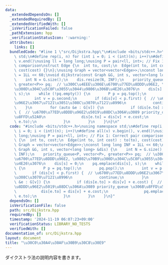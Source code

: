 ```yaml
---
data:
  _extendedDependsOn: []
  _extendedRequiredBy: []
  _extendedVerifiedWith: []
  _isVerificationFailed: false
  _pathExtension: hpp
  _verificationStatusIcon: ':warning:'
  attributes:
    links: []
  bundledCode: "#line 1 \"src/Dijkstra.hpp\"\n#include <bits/stdc++.h>\nusing namespace\
    \ std;\n#define rep(i, n) for (int i = 0; i < (int)(n); i++)\n#define all(v) v.begin(),\
    \ v.end()\nusing ll = long long;\nusing P = pair<ll, int>; // Fix 1: Correct pair\
    \ comparison\nstruct Edge {\n  int to, cost;\n  Edge(int to, int cost) : to(to),\
    \ cost(cost) {}\n};\nusing Graph = vector<vector<Edge>>;\nconst long long INF\
    \ = 1LL << 60;\nvoid dijkstra(const Graph &G, int s, vector<long long> &dis) {\n\
    \    int N = G.size();\n    dis.resize(N, INF);\n    priority_queue<P, vector<P>,\
    \ greater<P>> pq;  // \u300C\u4EEE\u306E\u6700\u77ED\u8DDD\u96E2, \u9802\u70B9\
    \u300D\u304C\u5C0F\u3055\u3044\u9806\u306B\u4E26\u3076\n    dis[s] = 0;\n    pq.emplace(dis[s],\
    \ s);\n    while (!pq.empty()) {\n        P p = pq.top();\n        pq.pop();\n\
    \        int v = p.second;\n        if (dis[v] < p.first) {  // \u6700\u77ED\u8DDD\
    \u96E2\u3067\u7121\u3051\u308C\u3070\u7121\u8996\n            continue;\n    \
    \    }\n        for (auto &e : G[v]) {\n            if (dis[e.to] > dis[v] + e.cost)\
    \ {  // \u6700\u77ED\u8DDD\u96E2\u5019\u88DC\u306A\u3089 priority_queue \u306B\
    \u8FFD\u52A0\n                dis[e.to] = dis[v] + e.cost;\n                pq.emplace(dis[e.to],\
    \ e.to);\n            }\n        }\n    }\n}\n"
  code: "#include <bits/stdc++.h>\nusing namespace std;\n#define rep(i, n) for (int\
    \ i = 0; i < (int)(n); i++)\n#define all(v) v.begin(), v.end()\nusing ll = long\
    \ long;\nusing P = pair<ll, int>; // Fix 1: Correct pair comparison\nstruct Edge\
    \ {\n  int to, cost;\n  Edge(int to, int cost) : to(to), cost(cost) {}\n};\nusing\
    \ Graph = vector<vector<Edge>>;\nconst long long INF = 1LL << 60;\nvoid dijkstra(const\
    \ Graph &G, int s, vector<long long> &dis) {\n    int N = G.size();\n    dis.resize(N,\
    \ INF);\n    priority_queue<P, vector<P>, greater<P>> pq;  // \u300C\u4EEE\u306E\
    \u6700\u77ED\u8DDD\u96E2, \u9802\u70B9\u300D\u304C\u5C0F\u3055\u3044\u9806\u306B\
    \u4E26\u3076\n    dis[s] = 0;\n    pq.emplace(dis[s], s);\n    while (!pq.empty())\
    \ {\n        P p = pq.top();\n        pq.pop();\n        int v = p.second;\n \
    \       if (dis[v] < p.first) {  // \u6700\u77ED\u8DDD\u96E2\u3067\u7121\u3051\
    \u308C\u3070\u7121\u8996\n            continue;\n        }\n        for (auto\
    \ &e : G[v]) {\n            if (dis[e.to] > dis[v] + e.cost) {  // \u6700\u77ED\
    \u8DDD\u96E2\u5019\u88DC\u306A\u3089 priority_queue \u306B\u8FFD\u52A0\n     \
    \           dis[e.to] = dis[v] + e.cost;\n                pq.emplace(dis[e.to],\
    \ e.to);\n            }\n        }\n    }\n}"
  dependsOn: []
  isVerificationFile: false
  path: src/Dijkstra.hpp
  requiredBy: []
  timestamp: '2024-11-19 06:07:23+09:00'
  verificationStatus: LIBRARY_NO_TESTS
  verifiedWith: []
documentation_of: src/Dijkstra.hpp
layout: document
title: "\u30C0\u30A4\u30AF\u30B9\u30C8\u30E9"
---
```


ダイクストラ法の説明内容を書きます。
